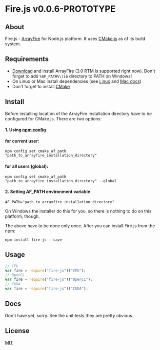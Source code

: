 # Fire.js v0.0.6-PROTOTYPE

## About

Fire.js - [ArrayFire](http://arrayfire.com/) for Node.js platform. It uses [CMake.js](https://github.com/unbornchikken/cmake-js) as of its build system.

## Requirements

- [Download](http://arrayfire.com/download/) and install ArrayFire (3.0 RTM is supported right now). Don't forget to add `%AF_PATH%\lib` directory to PATH on Windows!    
- On Linux or Mac install dependencies (see [Linux](https://github.com/arrayfire/arrayfire/wiki/Build-Instructions-for-Linux#installing-dependencies) and [Mac docs](https://github.com/arrayfire/arrayfire/wiki/Build-Instructions-for-OSX#installing-dependencies))
- Don't forget to install [CMake](http://www.cmake.org/)

## Install

Before installing location of the ArrayFire installation directory have to be configured for CMake.js. There are two options:

#### 1. Using [npm config](https://github.com/unbornchikken/cmake-js#npm-config-integration)

#### for current user:

```
npm config set cmake_af_path "path_to_arrayfire_installation_directory"
```

#### for all users (global):

```
npm config set cmake_af_path "path_to_arrayfire_installation_directory" --global
```

#### 2. Setting AF_PATH environment variable

```
AF_PATH="path_to_arrayfire_installation_directory"
```

On Windows the installer do this for you, so there is nothing to do on this platform, though.

The above have to be done only once. After you can install Fire.js from the npm:

```
npm install fire-js --save
```

## Usage

```js
// CPU
var fire = require("fire-js")("CPU");
// OpenCL
var fire = require("fire-js")("OpenCL");
// CUDA
var fire = require("fire-js")("CUDA");
```

## Docs

Don't have yet, sorry. See the unit tests they are pretty obvious.

## License

[MIT](https://github.com/unbornchikken/fire-js/blob/master/LICENSE)
